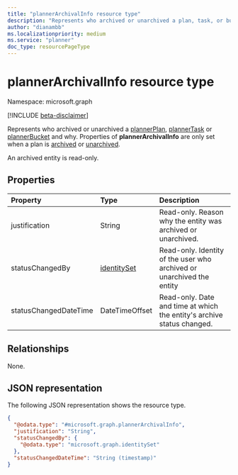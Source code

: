 ```yaml
---
title: "plannerArchivalInfo resource type"
description: "Represents who archived or unarchived a plan, task, or bucket and why."
author: "dianambb"
ms.localizationpriority: medium
ms.service: "planner"
doc_type: resourcePageType
---
```


# plannerArchivalInfo resource type

Namespace: microsoft.graph

[!INCLUDE [beta-disclaimer](../../includes/beta-disclaimer.md)]

Represents who archived or unarchived a [plannerPlan](plannerplan.md), [plannerTask](plannertask.md) or [plannerBucket](plannerbucket.md) and why. Properties of **plannerArchivalInfo** are only set when a plan is [archived](../api/plannerplan-archive.md) or [unarchived](../api/plannerplan-unarchive.md).

An archived entity is read-only.

## Properties
|Property|Type|Description|
|:---|:---|:---|
|justification|String|Read-only. Reason why the entity was archived or unarchived.|
|statusChangedBy|[identitySet](../resources/identityset.md)|Read-only. Identity of the user who archived or unarchived the entity|
|statusChangedDateTime|DateTimeOffset|Read-only. Date and time at which the entity's archive status changed.|

## Relationships
None.

## JSON representation
The following JSON representation shows the resource type.
<!-- {
  "blockType": "resource",
  "@odata.type": "microsoft.graph.plannerArchivalInfo"
}
-->
``` json
{
  "@odata.type": "#microsoft.graph.plannerArchivalInfo",
  "justification": "String",
  "statusChangedBy": {
    "@odata.type": "microsoft.graph.identitySet"
  },
  "statusChangedDateTime": "String (timestamp)"
}
```

